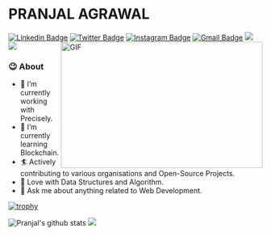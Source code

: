 # PRANJAL AGRAWAL
[![Linkedin Badge](https://img.shields.io/badge/-PranjalAgrawal-blue?style=social&logo=Linkedin&logoColor=blue&link=https://www.linkedin.com/in/pranjal85/)](https://www.linkedin.com/in/pranjal85/)
[![Twitter Badge](https://img.shields.io/twitter/follow/pranjal85?style=social&logo=twitter&logoColor=blue&link=https://twitter.com/pranjal85)](https://twitter.com/pranjal85) [![Instagram Badge](https://img.shields.io/badge/%20-%40pranjal85__-red?style=social&labelColor=pink&logo=Instagram&link=https://www.instagram.com/pranjal85_/)](https://www.instagram.com/pranjal85_/)
[![Gmail Badge](https://img.shields.io/badge/-Gmail-c14438?style=social&logo=Gmail&logoColor=red&link=mailto:pranjalagrawal85@gmail.com)](mailto:pranjalagrawal85@gmail.com)
![](https://komarev.com/ghpvc/?username=pranjal1127&color=dc143c)
<img align="right" height="250" width="400" alt="GIF" src="https://miro.medium.com/max/1360/1*IRGHmiGsa16stedQvIaZfw.gif" />
![](https://visitor-badge.glitch.me/badge?page_id=pranjal1127.visitor-badge)



### 😉 About

- 🔭 I’m currently working with Precisely.
- 🌱 I’m currently learning Blockchain. 
- 🏄‍ Actively contributing to various organisations and Open-Source Projects.
- 🔑 Love with Data Structures and Algorithm.
- 💬 Ask me about anything related to Web Development.


[![trophy](https://github-profile-trophy.vercel.app/?username=pranjal1127)](https://github.com/ryo-ma/github-profile-trophy)

![Pranjal's github stats](https://github-readme-stats.vercel.app/api?username=pranjal1127&show_icons=true&hide_border=true&count_private=true&include_all_commits=true)
![](https://github-readme-stats.vercel.app/api/top-langs/?username=pranjal1127&layout=compact)
